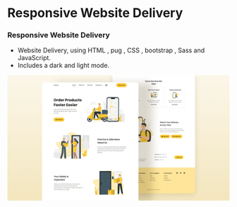 # Responsive Website Delivery 
### Responsive Website Delivery

- Website Delivery, using HTML , pug , CSS , bootstrap , Sass and JavaScript.
- Includes a dark and light mode.

![Delivery website](/preview.png)
